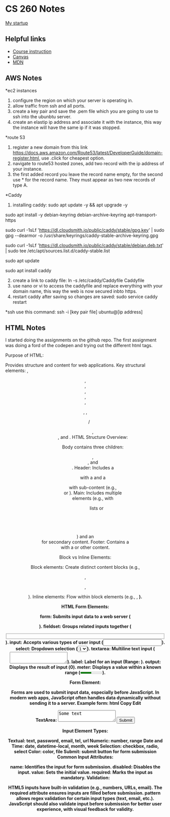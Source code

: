 # CS 260 Notes

[My startup](https://jamil260.click)

## Helpful links

- [Course instruction](https://github.com/webprogramming260)
- [Canvas](https://byu.instructure.com)
- [MDN](https://developer.mozilla.org)

## AWS Notes

*ec2 instances
1) configure the region on which your server is operating in.
2) allow traffic from ssh and all ports.
3) create a key pair and save the .pem file which you are going to use to ssh into the ubunbtu server.
4) create an elastip ip address and associate it with the instance, this way the instance will have the same ip if it was stopped.

*route 53
1) register a new domain from this link https://docs.aws.amazon.com/Route53/latest/DeveloperGuide/domain-register.html, use .click for cheapest option.
2) navigate to route53 hosted zones, add two record with the ip address of your instance.
3) the first added record you leave the record name empty, for the second use * for the record name. They must appear as two new records of type A.

*Caddy
1) installing caddy:
  sudo apt update -y && apt upgrade -y
  
  sudo apt install -y debian-keyring debian-archive-keyring apt-transport-https
  
  sudo curl -1sLf 'https://dl.cloudsmith.io/public/caddy/stable/gpg.key' | sudo gpg --dearmor -o /usr/share/keyrings/caddy-stable-archive-keyring.gpg
  
  sudo curl -1sLf 'https://dl.cloudsmith.io/public/caddy/stable/debian.deb.txt' | sudo tee /etc/apt/sources.list.d/caddy-stable.list
  
  sudo apt update
  
  sudo apt install caddy

2) create a link to caddy file: ln -s /etc/caddy/Caddyfile Caddyfile
3) use nano or vi to access the caddyfile and replace everything with your domain name, this way the web is now secured inbto https.
4) restart caddy after saving so changes are saved: sudo service caddy restart

*ssh
use this command: ssh -i [key pair file] ubuntu@[ip address]



## HTML Notes

I started doing the assignments on the github repo. The first assignment was doing a ford of the codepen and trying out the different html tags.

Purpose of HTML:

Provides structure and content for web applications.
Key structural elements: <body>, <header>, <footer>, <main>, <section>, <aside>, <p>, <table>, <ol>/<ul>, <div>, and <span>.
HTML Structure Overview:

Body contains three children: <header>, <main>, and <footer>.
Header: Includes a <p> with a <span> and a <nav> with sub-content (e.g., <div> or <a>).
Main: Includes multiple <section> elements (e.g., with <ul> lists or <table>) and an <aside> for secondary content.
Footer: Contains a <div> with a <span> or other content.

Block vs Inline Elements:

Block elements: Create distinct content blocks (e.g., <div>, <p>, <section>).
Inline elements: Flow within block elements (e.g., <span>, <b>).

HTML Form Elements:

form: Submits input data to a web server (<form action="form.html" method="post">).
fieldset: Groups related inputs together (<fieldset>   </fieldset>).
input: Accepts various types of user input (<input type="text">).
select: Dropdown selection (<select><option>1</option></select>).
textarea: Multiline text input (<textarea></textarea>).
label: Label for an input (<label for="range">Range: </label>).
output: Displays the result of input (<output for="range">0</output>).
meter: Displays a value within a known range (<meter min="0" max="100" value="50"></meter>).

Form Element:

Forms are used to submit input data, especially before JavaScript. In modern web apps, JavaScript often handles data dynamically without sending it to a server.
Example form:
html
Copy
Edit
<form action="submission.html" method="post">
  <label for="ta">TextArea: </label>
  <textarea id="ta" name="ta-id">Some text</textarea>
  <button type="submit">Submit</button>
</form>

Input Element Types:

Textual: text, password, email, tel, url
Numeric: number, range
Date and Time: date, datetime-local, month, week
Selection: checkbox, radio, select
Color: color, file
Submit: submit button for form submission
Common Input Attributes:

name: Identifies the input for form submission.
disabled: Disables the input.
value: Sets the initial value.
required: Marks the input as mandatory.
Validation:

HTML5 inputs have built-in validation (e.g., numbers, URLs, email).
The required attribute ensures inputs are filled before submission.
pattern allows regex validation for certain input types (text, email, etc.).
JavaScript should also validate input before submission for better user experience, with visual feedback for validity.

